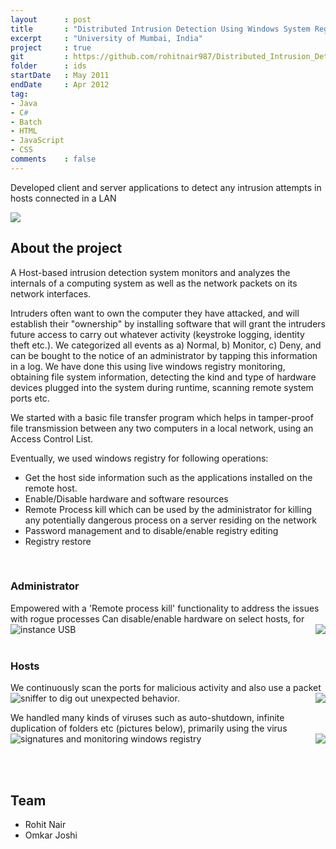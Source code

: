 ```yaml
---
layout      : post
title       : "Distributed Intrusion Detection Using Windows System Registry"
excerpt     : "University of Mumbai, India"
project     : true
git         : https://github.com/rohitnair987/Distributed_Intrusion_Detection_System
folder      : ids
startDate   : May 2011
endDate     : Apr 2012
tag:
- Java
- C#
- Batch
- HTML 
- JavaScript
- CSS
comments    : false
---
```


Developed client and server applications to detect any intrusion attempts in hosts connected in a LAN

<img src = "{{ site.url }}/assets/img/projects/ids/icon.jpg">

<br />

## About the project
A Host-based intrusion detection system monitors and analyzes the internals of a computing system as well as the network packets on its network interfaces.

Intruders often want to own the computer they have attacked, and will establish their "ownership" by installing software that will grant the intruders future access to carry out whatever activity (keystroke logging, identity theft etc.). We categorized all events as a) Normal, b) Monitor, c) Deny, and can be bought to the notice of an administrator by tapping this information in a log. We have done this using live windows registry monitoring, obtaining file system information, detecting the kind and type of hardware devices plugged into the system during runtime, scanning remote system ports etc.

We started with a basic file transfer program which helps in tamper-proof file transmission between any two computers in a local network, using an Access Control List.

Eventually, we used windows registry for following operations:
<ul>
  <li>Get the host side information such as the applications installed on the remote
host.</li>
  <li>Enable/Disable hardware and software resources</li>
  <li>Remote Process kill which can be used by the administrator for killing any
potentially dangerous process on a server residing on the network</li>
  <li>Password management and to disable/enable registry editing</li>
  <li>Registry restore</li>
</ul>
<br />

### Administrator
Empowered with a 'Remote process kill' functionality to address the issues with rogue processes
Can disable/enable hardware on select hosts, for instance USB
<img style = "float:left" src = "{{ site.url }}/assets/img/projects/ids/ids_server.png">
<img style = "float:right" src = "{{ site.url }}/assets/img/projects/ids/task_killer.png">
<br style="clear:both" />
<br />

### Hosts
We continuously scan the ports for malicious activity and also use a packet sniffer to dig out unexpected behavior.
<img style = "float:left" src = "{{ site.url }}/assets/img/projects/ids/packet_sniffing.png">
<img style = "float:right" src = "{{ site.url }}/assets/img/projects/ids/port_scanner.png">
<br style="clear:both" />

We handled many kinds of viruses such as auto-shutdown, infinite duplication of folders etc (pictures below), primarily using the virus signatures and monitoring windows registry
<img style = "float:left" src = "{{ site.url }}/assets/img/projects/ids/virus1.png">
<img style = "float:right" src = "{{ site.url }}/assets/img/projects/ids/virus2.png">
<br style="clear:both" />

<br /><br />

## Team
<ul>
  <li>Rohit Nair</li>
  <li>Omkar Joshi</li>
</ul>